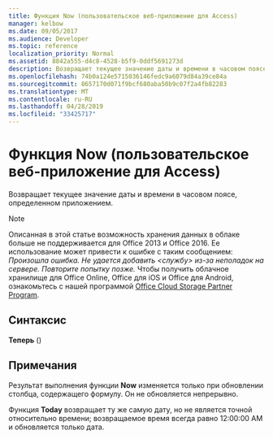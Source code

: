```yaml
---
title: Функция Now (пользовательское веб-приложение для Access)
manager: kelbow
ms.date: 09/05/2017
ms.audience: Developer
ms.topic: reference
localization_priority: Normal
ms.assetid: 8842a555-d4c8-4528-b5f9-0ddf5691273d
description: Возвращает текущее значение даты и времени в часовом поясе, определенном приложением.
ms.openlocfilehash: 74b0a124e5715036146fedc9a6079d84a39ce84a
ms.sourcegitcommit: 8657170d071f9bcf680aba50b9c07f2a4fb82283
ms.translationtype: MT
ms.contentlocale: ru-RU
ms.lasthandoff: 04/28/2019
ms.locfileid: "33425717"
---
```

# <a name="now-function-access-custom-web-app"></a>Функция Now (пользовательское веб-приложение для Access)

Возвращает текущее значение даты и времени в часовом поясе, определенном приложением.
  
> [!NOTE]
> Описанная в этой статье возможность хранения данных в облаке больше не поддерживается для Office 2013 и Office 2016. Ее использование может привести к ошибке с таким сообщением: *Произошла ошибка. Не удается добавить \<службу\> из-за неполадок на сервере. Повторите попытку позже.* Чтобы получить облачное хранилище для Office Online, Office для iOS и Office для Android, ознакомьтесь с нашей программой [Office Cloud Storage Partner Program](https://dev.office.com/programs/officecloudstorage). 
  
## <a name="syntax"></a>Синтаксис

 **Теперь** () 
  
## <a name="remarks"></a>Примечания

Результат выполнения функции **Now** изменяется только при обновлении столбца, содержащего формулу. Он не обновляется непрерывно. 
  
Функция **Today** возвращает ту же самую дату, но не является точной относительно времени; возвращаемое время всегда равно 12:00:00 AM и обновляется только дата. 
  

